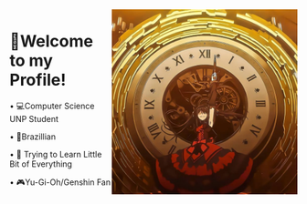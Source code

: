 <img src = "KurumiPFP.jpg" width = "325px" align = "right">

# 💚Welcome to my Profile!

•  💻Computer Science UNP Student

•  💚Brazillian

•  📖 Trying to Learn Little Bit of Everything

•  🎮Yu-Gi-Oh/Genshin Fan

